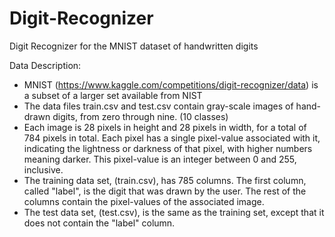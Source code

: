 # Digit-Recognizer
Digit Recognizer for the MNIST dataset of handwritten digits

Data Description:

- MNIST (https://www.kaggle.com/competitions/digit-recognizer/data) is a subset of a larger set available from NIST
- The data files train.csv and test.csv contain gray-scale images of hand-drawn digits, from zero through nine. (10 classes)
- Each image is 28 pixels in height and 28 pixels in width, for a total of 784 pixels in total. Each pixel has a single pixel-value associated with it, indicating the lightness or darkness of that pixel, with higher numbers meaning darker. This pixel-value is an integer between 0 and 255, inclusive.
- The training data set, (train.csv), has 785 columns. The first column, called "label", is the digit that was drawn by the user. The rest of the columns contain the pixel-values of the associated image.
- The test data set, (test.csv), is the same as the training set, except that it does not contain the "label" column.
